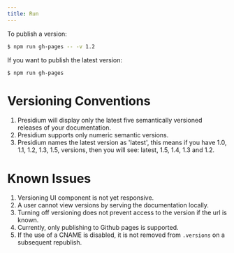 ```yaml
---
title: Run
---
```


To publish a version:

```sh
$ npm run gh-pages -- -v 1.2
```

If you want to publish the latest version:

```sh
$ npm run gh-pages
```

# Versioning Conventions

1. Presidium will display only the latest five semantically versioned releases of your documentation.
1. Presidium supports only numeric semantic versions.
1. Presidium names the latest version as 'latest', this means if you have 1.0, 1.1, 1.2, 1.3, 1.5, versions, then you will see: latest, 1.5, 1.4, 1.3 and 1.2.

# Known Issues

1. Versioning UI component is not yet responsive.
1. A user cannot view versions by serving the documentation locally.
1. Turning off versioning does not prevent access to the version if the url is known.
1. Currently, only publishing to Github pages is supported.
1. If the use of a CNAME is disabled, it is not removed from `.versions` on a subsequent republish.
